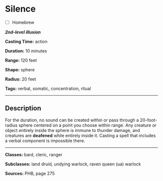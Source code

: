 # Silence

- [ ] Homebrew

***2nd-level illusion***

**Casting Time:** action

**Duration:** 10 minutes

**Range:** 120 feet

**Shape:** sphere

**Radius:** 20 feet

**Tags:** verbal, somatic, concentration, ritual

---

## Description
For the duration, no sound can be created within or pass through a 20-foot-radius sphere centered on a point you choose within range. Any creature or object entirely inside the sphere is immune to thunder damage, and creatures are **deafened** while entirely inside it. Casting a spell that includes a verbal component is impossible there.

---

**Classes:** bard, cleric, ranger

**Subclasses:** land druid, undying warlock, raven queen (ua) warlock

**Sources:** PHB, page 275
